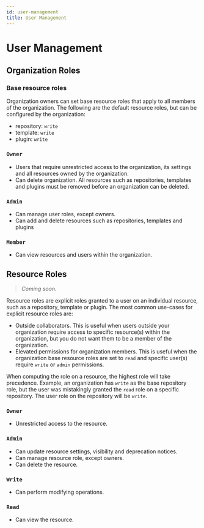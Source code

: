 ```yaml
---
id: user-management
title: User Management
---
```


# User Management

## Organization Roles

### Base resource roles

Organization owners can set base resource roles that apply to all members of the organization. The following are the default resource roles, but can be configured by the organization:

- repository: `write`
- template: `write`
- plugin: `write`
	
### **`Owner`**

- Users that require unrestricted access to the organization, its settings and all resources owned by the organization. 
- Can delete organization. All resources such as repositories, templates and plugins must be removed before an organization can be deleted.

### **`Admin`**

- Can manage user roles, except owners.
- Can add and delete resources such as repositories, templates and plugins

### **`Member`**

- Can view resources and users within the organization.


## Resource Roles

> *Coming soon.*

Resource roles are explicit roles granted to a user on an individual resource, such as a repository, template or plugin.
The most common use-cases for explicit resource roles are:

- Outside collaborators. This is useful when users outside your organization require access to specific resource(s) within the organization, but you do not want them to be a member of the organization.
- Elevated permissions for organization members. This is useful when the organization base resource roles are set to `read` and specific user(s) require `write` or `admin` permissions. 

When computing the role on a resource, the highest role will take precedence. Example, an organization has `write` as the base repository role, but the user was mistakingly granted the `read` role on a specific repository. The user role on the repository will be `write`.

### **`Owner`**

- Unrestricted access to the resource.

### **`Admin`**

- Can update resource settings, visibility and deprecation notices.
- Can manage resource role, except owners.
- Can delete the resource.

### **`Write`**
- Can perform modifying operations.

### **`Read`**
- Can view the resource.
